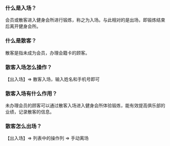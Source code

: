 ### 什么是入场？

会员或散客进入健身会所进行锻炼，称之为入场。与此相对的是出场，即锻炼结束后离开健身会所。

### 什么是散客？

散客是指未成为会员，办理会籍卡的顾客。

### 散客入场怎么操作？

【出入场】=> 散客入场，输入姓名和手机号即可

### 散客入场有什么作用？

未办理会员的顾客可以通过散客入场进入健身会所体验锻炼，能有效提高俱乐部的业绩，记录散客的信息。

### 散客怎么出场？

【出入场】=> 列表中的操作列 => 手动离场